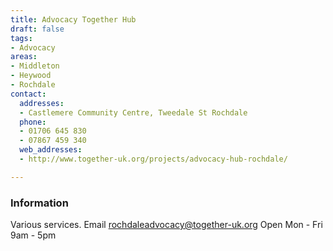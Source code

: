 ```yaml
---
title: Advocacy Together Hub
draft: false
tags:
- Advocacy
areas:
- Middleton
- Heywood
- Rochdale
contact:
  addresses:
  - Castlemere Community Centre, Tweedale St Rochdale
  phone:
  - 01706 645 830
  - 07867 459 340
  web_addresses:
  - http://www.together-uk.org/projects/advocacy-hub-rochdale/

---
```


### Information
Various services.
Email  rochdaleadvocacy@together-uk.org
Open Mon - Fri  9am - 5pm